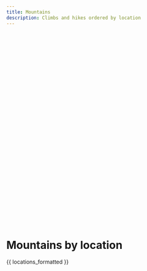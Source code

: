 ```yaml
---
title: Mountains
description: Climbs and hikes ordered by location
---
```

<script src="/assets/js/leaflet.js" type="text/javascript"></script>
<script src="/assets/js/leaflet.markercluster.js" type="text/javascript"></script>
<link rel="stylesheet" href="/assets/css/leaflet.css" media="screen" type="text/css"/>
<link rel="stylesheet" href="/assets/css/MarkerCluster.css" media="screen" type="text/css"/>
<link rel="stylesheet" href="/assets/css/MarkerCluster.Default.css" media="screen" type="text/css"/>
<link rel="stylesheet" href="/assets/css/Control.FullScreen.css"/>
<script src="/assets/js/Control.FullScreen.js"></script>

<div id="map" class="map leaflet-container" style="height: 500px; position:relative;"></div>

<script type="text/javascript">
  {{ locations_code }}

  // create the map object and set the cooridnates of the initial view:
  let map = L.map('map', {
      fullscreenControl: true,
      fullscreenControlOptions: {
        position: 'topleft'
      }
    }).setView([46.800604, 11.174361], 6);
  let tileserver = "http://c.tile.thunderforest.com/outdoors/{z}/{x}/{y}.png?apikey=f13bfa644ac14730b74927c01e626a71";

  // create the tile layer with correct attribution:
  L.tileLayer(tileserver, {
      attribution: 'Map data &copy; <a href="http://openstreetmap.org">OpenStreetMap</a> contributors, <a href="http://creativecommons.org/licenses/by-sa/2.0/">CC-BY-SA</a>, Imagery © <a href="http://mapbox.com">Mapbox</a>',
      maxZoom: 18
      }).addTo(map);

  let markers = new L.MarkerClusterGroup();

  function formatDate(d) {
    let d2 = new Date(d);
    const monthNames = ["January", "February", "March", "April",
      "May", "June", "July", "August", "September", "October",
      "November", "December"];
    return monthNames[d2.getMonth()] + ' ' + d2.getFullYear();
  }

  let nameToMarker = {};

  function addMarker(location) {
    const m = new L.marker(location.location);
    let triplist = "";
    location.trips.forEach((trip) => {
      const sdate = formatDate(trip.date);
      triplist += `<li><a href='${trip.url}'>${trip.title}</a> ${sdate}</li>\n`;
    });
    triplist = `<ul>${triplist}</ul>\n`;
    const popupstr = `<h3>${location.name}</h3>\n${triplist}`;
    m.bindPopup(popupstr);
    markers.addLayer(m);
    nameToMarker[location.name] = m;
  }

  mapdata.forEach((md) => {
    addMarker(md);
  });

  markers.addTo(map);

  // Let's deal with an argument.
  const params = new URL(location.href).searchParams;
  const place = params.get('place');
  if (place) {
    const marker = nameToMarker[place];
    if (marker) {
      console.log(`Moving map to ${place}.`);
      const latLngs = [ marker.getLatLng() ];
      const markerBounds = L.latLngBounds(latLngs);
      map.fitBounds(markerBounds);
    }
  }
</script>

# Mountains by location

{{ locations_formatted }}
